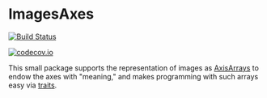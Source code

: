 # ImagesAxes

[![Build Status](https://travis-ci.org/timholy/ImagesAxisArrays.jl.svg?branch=master)](https://travis-ci.org/timholy/ImagesAxisArrays.jl)

[![codecov.io](http://codecov.io/github/timholy/ImagesAxisArrays.jl/coverage.svg?branch=master)](http://codecov.io/github/timholy/ImagesAxisArrays.jl?branch=master)

This small package supports the representation of images as
[AxisArrays](https://github.com/mbauman/AxisArrays.jl) to endow the
axes with "meaning," and makes programming with such arrays easy via
[traits](https://github.com/andyferris/Traitor.jl).
